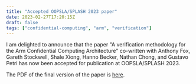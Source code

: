 ```yaml
---
title: "Accepted OOPSLA/SPLASH 2023 paper"
date: 2023-02-27T17:20:15Z
draft: false
tags: ["confidential-computing", "arm", "verification"]
---
```


I am delighted to announce that the paper "A verification methodology for the Arm Confidential Computing Architecture" co-written with Anthony Fox, Gareth Stockwell, Shale Xiong, Hanno Becker, Nathan Chong, and Gustavo Petri has now been accepted for publication at OOPSLA/SPLASH 2023.

The PDF of the final version of the paper is [here](./../../publications/fox-verification-2023.pdf).
